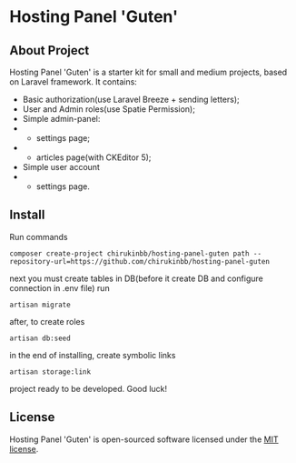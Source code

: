 # Hosting Panel  'Guten'

## About Project

Hosting Panel  'Guten' is a starter kit for small and medium projects, based on Laravel framework.
It contains: 
* Basic authorization(use Laravel Breeze +  sending letters);
* User and Admin roles(use Spatie Permission);
* Simple admin-panel:
* * settings page;
* * articles page(with CKEditor 5);
* Simple user account
* * settings page.


## Install

Run commands

`
composer create-project chirukinbb/hosting-panel-guten path --repository-url=https://github.com/chirukinbb/hosting-panel-guten
`

next you must create tables in DB(before it create DB and configure connection in .env file) run

`
artisan migrate
`

after, to create roles

`
artisan db:seed
`

in the end of installing, create symbolic links

`
artisan storage:link
`

project ready to be developed. Good luck!

## License

Hosting Panel  'Guten' is open-sourced software licensed under the [MIT license](https://opensource.org/licenses/MIT).
